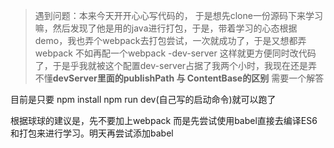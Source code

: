 > 遇到问题：本来今天开开心心写代码的， 于是想先clone一份源码下来学习嘛，然后发现了他是用的java进行打包，于是，带着学习的心态根据demo，我也弄个webpack去打包尝试，一次就成功了，于是又想都弄webpack 不如再配一个webpack -dev-server 这样就更方便同时改代码了，于是乎我就被这个配置dev-server占据了我两个小时，我现在还是弄不懂**devServer里面的publishPath 与 ContentBase的区别** 需要一个解答

目前是只要 npm install npm run dev(自己写的启动命令)就可以跑了

根据球球的建议是，先不要加上webpack 而是先尝试使用babel直接去编译ES6和打包来进行学习。明天再尝试添加babel